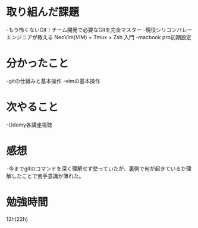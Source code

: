 # 取り組んだ課題
-もう怖くないGit！チーム開発で必要なGitを完全マスター
-現役シリコンバレーエンジニアが教える NeoVim(VIM) + Tmux + Zsh 入門
-macbook pro初期設定
# 分かったこと
-gitの仕組みと基本操作
-vimの基本操作
# 次やること
-Udemy各講座視聴
# 感想
-今までgitのコマンドを深く理解せず使っていたが、裏側で何が起きているか理解したことで苦手意識が薄れた。
# 勉強時間
12h(22h)